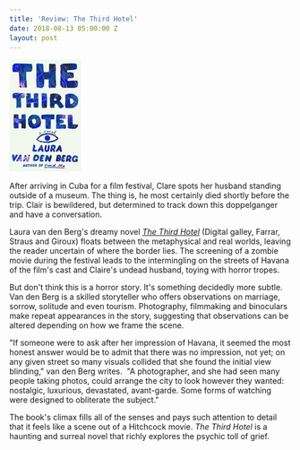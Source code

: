```yaml
---
title: 'Review: The Third Hotel'
date: 2018-08-13 05:00:00 Z
layout: post
---
```


![](/assets/images/51M-JWBz76L-1-128x200.jpg)

After arriving in Cuba for a film festival, Clare spots her husband standing outside of a museum. The thing is, he most certainly died shortly before the trip. Clair is bewildered, but determined to track down this doppelganger and have a conversation. 

Laura van den Berg's dreamy novel [_The Third Hotel_](https://amzn.to/2B4m0pp) (Digital galley, Farrar, Straus and Giroux) floats between the metaphysical and real worlds, leaving the reader uncertain of where the border lies. The screening of a zombie movie during the festival leads to the intermingling on the streets of Havana of the film's cast and Claire's undead husband, toying with horror tropes.

But don't think this is a horror story. It's something decidedly more subtle. Van den Berg is a skilled storyteller who offers observations on marriage, sorrow, solitude and even tourism. Photography, filmmaking and binoculars make repeat appearances in the story, suggesting that observations can be altered depending on how we frame the scene. 

"If someone were to ask after her impression of Havana, it seemed the most honest answer would be to admit that there was no impression, not yet; on any given street so many visuals collided that she found the initial view blinding," van den Berg writes.  "A photographer, and she had seen many people taking photos, could arrange the city to look however they wanted: nostalgic, luxurious, devastated, avant-garde. Some forms of watching were designed to obliterate the subject."

The book's climax fills all of the senses and pays such attention to detail that it feels like a scene out of a Hitchcock movie. _The Third Hotel_ is a haunting and surreal novel that richly explores the psychic toll of grief.
